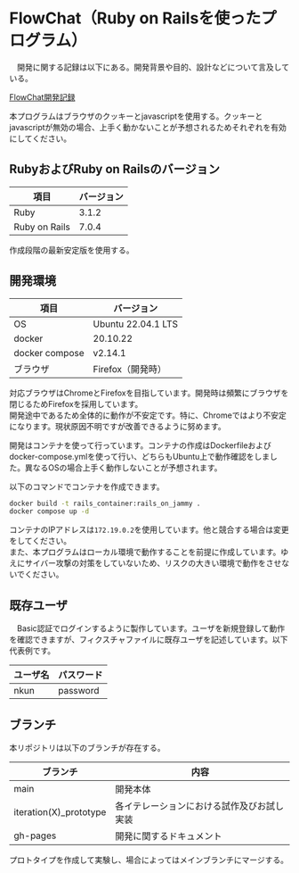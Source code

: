 # FlowChat（Ruby on Railsを使ったプログラム）
　開発に関する記録は以下にある。開発背景や目的、設計などについて言及している。

[FlowChat開発記録](https://nagasaka-hiroki.github.io/rails_work_1/)

本プログラムはブラウザのクッキーとjavascriptを使用する。クッキーとjavascriptが無効の場合、上手く動かないことが予想されるためそれぞれを有効にしてください。

## RubyおよびRuby on Railsのバージョン
|項目|バージョン|
|-|-|
|Ruby|3.1.2|
|Ruby on Rails|7.0.4|

作成段階の最新安定版を使用する。

## 開発環境

|項目|バージョン|
|-|-|
|OS|Ubuntu 22.04.1 LTS|
|docker|20.10.22|
|docker compose|v2.14.1|
|ブラウザ|Firefox（開発時）|

対応ブラウザはChromeとFirefoxを目指しています。開発時は頻繁にブラウザを閉じるためFirefoxを採用しています。  
開発途中であるため全体的に動作が不安定です。特に、Chromeではより不安定になります。現状原因不明ですが改善できるように努めます。

開発はコンテナを使って行っています。コンテナの作成はDockerfileおよびdocker-compose.ymlを使って行い、どちらもUbuntu上で動作確認をしました。異なるOSの場合上手く動作しないことが予想されます。

以下のコマンドでコンテナを作成できます。

```bash
docker build -t rails_container:rails_on_jammy .
docker compose up -d
```

コンテナのIPアドレスは`172.19.0.2`を使用しています。他と競合する場合は変更をしてください。  
また、本プログラムはローカル環境で動作することを前提に作成しています。ゆえにサイバー攻撃の対策をしていないため、リスクの大きい環境で動作をさせないでください。

## 既存ユーザ
　Basic認証でログインするように製作しています。ユーザを新規登録して動作を確認できますが、フィクスチャファイルに既存ユーザを記述しています。以下代表例です。

|ユーザ名|パスワード|
|-|-|
|nkun|password|


## ブランチ
本リポジトリは以下のブランチが存在する。

|ブランチ|内容|
|-|-|
|main|開発本体|
|iteration(X)_prototype|各イテレーションにおける試作及びお試し実装|
|gh-pages|開発に関するドキュメント|

プロトタイプを作成して実験し、場合によってはメインブランチにマージする。